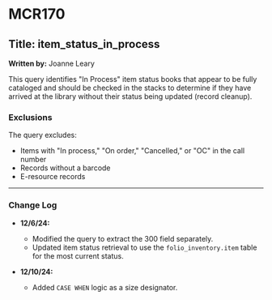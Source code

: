 # MCR170  
## Title: item_status_in_process
**Written by:** Joanne Leary  

This query identifies "In Process" item status books that appear to be fully cataloged and should be checked in the stacks to 
determine if they have arrived at the library without their status being updated (record cleanup).  

### Exclusions  
The query excludes:  
- Items with "In process," "On order," "Cancelled," or "OC" in the call number  
- Records without a barcode  
- E-resource records  

---

### Change Log  

- **12/6/24:**  
  - Modified the query to extract the 300 field separately.  
  - Updated item status retrieval to use the `folio_inventory.item` table for the most current status.  

- **12/10/24:**  
  - Added `CASE WHEN` logic as a size designator.  

